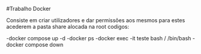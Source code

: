 #Trabalho Docker

Consiste em criar utilizadores e dar permissões aos mesmos para estes acederem a pasta share alocada na root codigos:

-docker compose up -d
-docker ps
-docker exec -it teste bash / /bin/bash
-docker compose down



